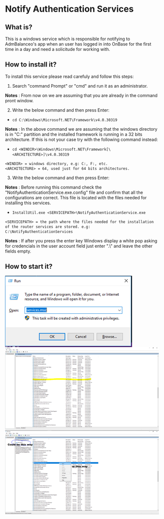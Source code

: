 
# Notify Authentication Services
 
## What is?

This is a windows service which is responsible for notifying to AdmBalanceo's app when an user
has logged in into OnBase for the first time in a day and need a solicitude for working with.

## How to install it?

To install this service please read carefuly and follow this steps:

 1. Search "command Prompt" or "cmd" and run it as an administrator.

**Notes**  : From now on we are assuming that you are already in the command pront window.

 2. Write the below command and then press Enter:
 - `cd C:\Windows\Microsoft.NET\Framework\v4.0.30319`

 **Notes**  : In the above command we are assuming that the windows directory is in "C:" partition and the installed framework is running in a 32 bits architecture. If this is not your case try with the following command instead:
 - `cd <WINDIR>\Windows\Microsoft.NET\Framework[\<ARCHITECTURE>]\v4.0.30319`
 ```
 <WINDIR> = windows directory, e.g: C:, F:, etc.
 <ARCHITECTURE> = 64, used just for 64 bits architectures.
 ``` 

 3. Write the below command and then press Enter:

 **Notes**  : Before running this command check the "NotifyAuthenticationService.exe.config" file and confirm that all the configurations are correct. This file is located with the files needed for installing this services.
 - `InstallUtil.exe <SERVICEPATH>\NotifyAuthenticationService.exe`
  ```
  <SERVICEPATH> = the path where the files needed for the installation of the router services are stored. e.g: C:\NotifyAuthenticationServices
  ```
**Notes**  : If after you press the enter key Windows display a white pop asking for credencials in the user account field just enter ".\\" and leave the other fields empty.

 ## How to start it?
 <img src="./StartServiceExample/step1.PNG" style="float: left; margin-right: 10px;">
 <img src="./StartServiceExample/step2.PNG" style="float: left; margin-right: 10px;">
 <img src="./StartServiceExample/step3.PNG">